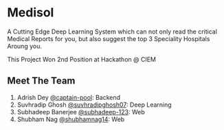 # Medisol
A Cutting Edge Deep Learning System which can not only read the critical Medical Reports for you, but also suggest the top 3 Speciality Hospitals Aroung you.

This Project Won 2nd Position at Hackathon @ CIEM

## Meet The Team
1. Adrish Dey [@captain-pool](https://github.com/captain-pool): Backend
2. Suvhradip Ghosh [@suvhradipghosh07](https://github.com/suvhradipghosh07): Deep Learning
3. Subhadeep Banerjee [@subhadeep-123](https://github.com/subhadeep-123): Web
4. Shubham Nag [@shubhamnag14](https://github.com/shubhamnag14): Web
